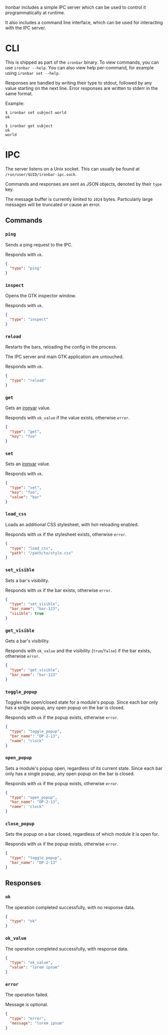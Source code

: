 Ironbar includes a simple IPC server which can be used to control it programmatically at runtime.

It also includes a command line interface, which can be used for interacting with the IPC server.

# CLI

This is shipped as part of the `ironbar` binary. To view commands, you can use `ironbar --help`. 
You can also view help per-command, for example using `ironbar set --help`.

Responses are handled by writing their type to stdout, followed by any value starting on the next line.
Error responses are written to stderr in the same format.

Example:

```shell
$ ironbar set subject world
ok

$ ironbar get subject
ok
world
```

# IPC

The server listens on a Unix socket. 
This can usually be found at `/run/user/$UID/ironbar-ipc.sock`.

Commands and responses are sent as JSON objects, denoted by their `type` key.

The message buffer is currently limited to `1024` bytes. 
Particularly large messages will be truncated or cause an error.

## Commands

### `ping`

Sends a ping request to the IPC.

Responds with `ok`.

```json
{
  "type": "ping"
}
```

### `inspect`

Opens the GTK inspector window.

Responds with `ok`.

```json
{
  "type": "inspect"
}
```

### `reload`

Restarts the bars, reloading the config in the process.

The IPC server and main GTK application are untouched.

Responds with `ok`.

```json
{
  "type": "reload"
}
```

### `get`

Gets an [ironvar](ironvars) value.

Responds with `ok_value` if the value exists, otherwise `error`.

```json
{
  "type": "get",
  "key": "foo"
}
```

### `set`

Sets an [ironvar](ironvars) value.

Responds with `ok`.

```json
{
  "type": "set",
  "key": "foo",
  "value": "bar"
}
```

### `load_css`

Loads an additional CSS stylesheet, with hot-reloading enabled.

Responds with `ok` if the stylesheet exists, otherwise `error`.

```json
{
  "type": "load_css",
  "path": "/path/to/style.css"
}
```

### `set_visible`

Sets a bar's visibility.

Responds with `ok` if the bar exists, otherwise `error`.

```json
{
  "type": "set_visible",
  "bar_name": "bar-123",
  "visible": true
}
```

### `get_visible`

Gets a bar's visibility.

Responds with `ok_value` and the visibility (`true`/`false`) if the bar exists, otherwise `error`.

```json
{
  "type": "get_visible",
  "bar_name": "bar-123"
}
```

### `toggle_popup`

Toggles the open/closed state for a module's popup.
Since each bar only has a single popup, any open popup on the bar is closed.

Responds with `ok` if the popup exists, otherwise `error`.

```json
{
  "type": "toggle_popup",
  "bar_name": "DP-2-13",
  "name": "clock"
}
```

### `open_popup`

Sets a module's popup open, regardless of its current state.
Since each bar only has a single popup, any open popup on the bar is closed.

Responds with `ok` if the popup exists, otherwise `error`.

```json
{
  "type": "open_popup",
  "bar_name": "DP-2-13",
  "name": "clock"
}
```

### `close_popup`

Sets the popup on a bar closed, regardless of which module it is open for.

Responds with `ok` if the popup exists, otherwise `error`.

```json
{
  "type": "toggle_popup",
  "bar_name": "DP-2-13"
}
```

## Responses

### `ok`

The operation completed successfully, with no response data.

```json
{
  "type": "ok"
}
```

### `ok_value`

The operation completed successfully, with response data.

```json
{
  "type": "ok_value",
  "value": "lorem ipsum"
}
```

### `error`

The operation failed.

Message is optional.

```json
{
  "type": "error",
  "message": "lorem ipsum"
}
```